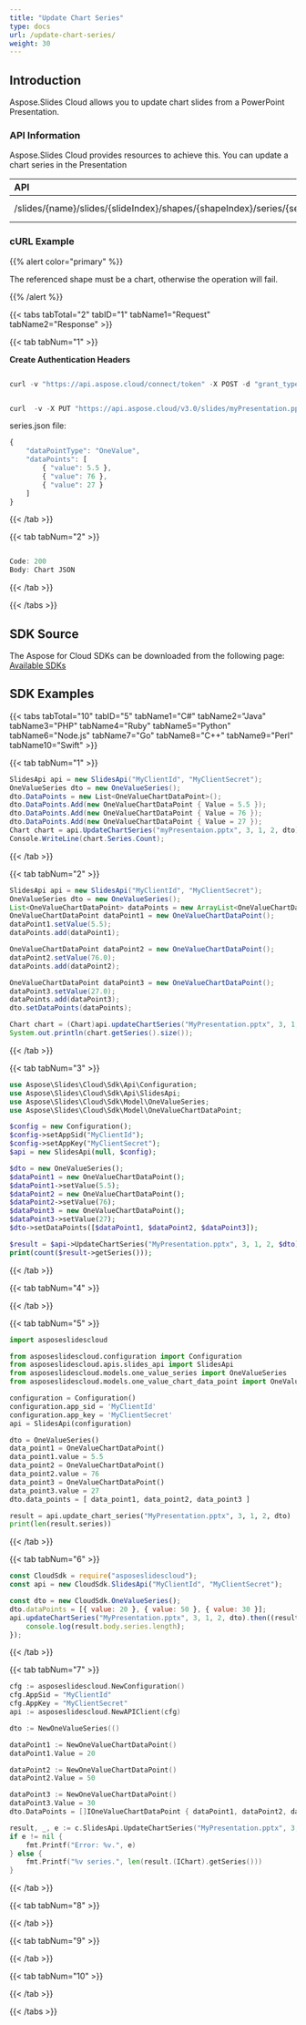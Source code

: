 ```yaml
---
title: "Update Chart Series"
type: docs
url: /update-chart-series/
weight: 30
---
```


## **Introduction**
Aspose.Slides Cloud allows you to update chart slides from a PowerPoint Presentation. 
### **API Information**
Aspose.Slides Cloud provides resources to achieve this. You can update a chart series in the Presentation

|**API**|**Type**|**Description**|**Resource**|
| :- | :- | :- | :- |
|/slides/{name}/slides/{slideIndex}/shapes/{shapeIndex}/series/{seriesIndex}|PUT|Update the chart series|[UpdateChartSeries](https://apireference.aspose.cloud/slides/#/Chart/UpdateChartSeries)|
### **cURL Example**
{{% alert color="primary" %}}

The referenced shape must be a chart, otherwise the operation will fail.

{{% /alert %}}

{{< tabs tabTotal="2" tabID="1" tabName1="Request" tabName2="Response" >}}

{{< tab tabNum="1" >}}

**Create Authentication Headers**

```java

curl -v "https://api.aspose.cloud/connect/token" -X POST -d "grant_type=client_credentials&client_id=XXXX&client_secret=XXXX-XX" -H "Content-Type: application/x-www-form-urlencoded" -H "Accept: application/json"

```

```java

curl  -v -X PUT "https://api.aspose.cloud/v3.0/slides/myPresentation.pptx/slides/1/shapes/2/series/2" -d @"series.json" -H "Content-Type: text/json" -H "Authorization: Bearer [Access Token]

```

series.json file:
```javascript
{
    "dataPointType": "OneValue",
    "dataPoints": [
        { "value": 5.5 },
        { "value": 76 },
        { "value": 27 }
    ]
}
```

{{< /tab >}}

{{< tab tabNum="2" >}}

```java

Code: 200
Body: Chart JSON

```

{{< /tab >}}

{{< /tabs >}}
## **SDK Source**
The Aspose for Cloud SDKs can be downloaded from the following page: [Available SDKs](/slides/available-sdks/)
## **SDK Examples**

{{< tabs tabTotal="10" tabID="5" tabName1="C#" tabName2="Java" tabName3="PHP" tabName4="Ruby" tabName5="Python" tabName6="Node.js" tabName7="Go" tabName8="C++" tabName9="Perl" tabName10="Swift" >}}

{{< tab tabNum="1" >}}

```csharp
SlidesApi api = new SlidesApi("MyClientId", "MyClientSecret");
OneValueSeries dto = new OneValueSeries();
dto.DataPoints = new List<OneValueChartDataPoint>();
dto.DataPoints.Add(new OneValueChartDataPoint { Value = 5.5 });
dto.DataPoints.Add(new OneValueChartDataPoint { Value = 76 });
dto.DataPoints.Add(new OneValueChartDataPoint { Value = 27 });
Chart chart = api.UpdateChartSeries("myPresentaion.pptx", 3, 1, 2, dto);
Console.WriteLine(chart.Series.Count);
```

{{< /tab >}}

{{< tab tabNum="2" >}}

```java
SlidesApi api = new SlidesApi("MyClientId", "MyClientSecret");
OneValueSeries dto = new OneValueSeries();
List<OneValueChartDataPoint> dataPoints = new ArrayList<OneValueChartDataPoint>();
OneValueChartDataPoint dataPoint1 = new OneValueChartDataPoint();
dataPoint1.setValue(5.5);
dataPoints.add(dataPoint1);

OneValueChartDataPoint dataPoint2 = new OneValueChartDataPoint();
dataPoint2.setValue(76.0);
dataPoints.add(dataPoint2);

OneValueChartDataPoint dataPoint3 = new OneValueChartDataPoint();
dataPoint3.setValue(27.0);
dataPoints.add(dataPoint3);
dto.setDataPoints(dataPoints);

Chart chart = (Chart)api.updateChartSeries("MyPresentation.pptx", 3, 1, 2, dto, null, null, null);
System.out.println(chart.getSeries().size());
```

{{< /tab >}}

{{< tab tabNum="3" >}}

```php
use Aspose\Slides\Cloud\Sdk\Api\Configuration;
use Aspose\Slides\Cloud\Sdk\Api\SlidesApi;
use Aspose\Slides\Cloud\Sdk\Model\OneValueSeries;
use Aspose\Slides\Cloud\Sdk\Model\OneValueChartDataPoint;

$config = new Configuration();
$config->setAppSid("MyClientId");
$config->setAppKey("MyClientSecret");
$api = new SlidesApi(null, $config);

$dto = new OneValueSeries();
$dataPoint1 = new OneValueChartDataPoint();
$dataPoint1->setValue(5.5);
$dataPoint2 = new OneValueChartDataPoint();
$dataPoint2->setValue(76);
$dataPoint3 = new OneValueChartDataPoint();
$dataPoint3->setValue(27);
$dto->setDataPoints([$dataPoint1, $dataPoint2, $dataPoint3]);

$result = $api->UpdateChartSeries("MyPresentation.pptx", 3, 1, 2, $dto);
print(count($result->getSeries()));
```

{{< /tab >}}

{{< tab tabNum="4" >}}

{{< /tab >}}

{{< tab tabNum="5" >}}

```python
import asposeslidescloud

from asposeslidescloud.configuration import Configuration
from asposeslidescloud.apis.slides_api import SlidesApi
from asposeslidescloud.models.one_value_series import OneValueSeries
from asposeslidescloud.models.one_value_chart_data_point import OneValueChartDataPoint

configuration = Configuration()
configuration.app_sid = 'MyClientId'
configuration.app_key = 'MyClientSecret'
api = SlidesApi(configuration)

dto = OneValueSeries()
data_point1 = OneValueChartDataPoint()
data_point1.value = 5.5
data_point2 = OneValueChartDataPoint()
data_point2.value = 76
data_point3 = OneValueChartDataPoint()
data_point3.value = 27
dto.data_points = [ data_point1, data_point2, data_point3 ]

result = api.update_chart_series("MyPresentation.pptx", 3, 1, 2, dto)
print(len(result.series))
```

{{< /tab >}}

{{< tab tabNum="6" >}}

```javascript
const CloudSdk = require("asposeslidescloud");
const api = new CloudSdk.SlidesApi("MyClientId", "MyClientSecret");

const dto = new CloudSdk.OneValueSeries();
dto.dataPoints = [{ value: 20 }, { value: 50 }, { value: 30 }];
api.updateChartSeries("MyPresentation.pptx", 3, 1, 2, dto).then((result) => {
    console.log(result.body.series.length);
});
```

{{< /tab >}}

{{< tab tabNum="7" >}}

```go
cfg := asposeslidescloud.NewConfiguration()
cfg.AppSid = "MyClientId"
cfg.AppKey = "MyClientSecret"
api := asposeslidescloud.NewAPIClient(cfg)

dto := NewOneValueSeries(()

dataPoint1 := NewOneValueChartDataPoint()
dataPoint1.Value = 20

dataPoint2 := NewOneValueChartDataPoint()
dataPoint2.Value = 50

dataPoint3 := NewOneValueChartDataPoint()
dataPoint3.Value = 30
dto.DataPoints = []IOneValueChartDataPoint { dataPoint1, dataPoint2, dataPoint3 }

result, _, e := c.SlidesApi.UpdateChartSeries("MyPresentation.pptx", 3, 1, 2, dto, "", "", "")
if e != nil {
    fmt.Printf("Error: %v.", e)
} else {
    fmt.Printf("%v series.", len(result.(IChart).getSeries()))
}
```

{{< /tab >}}

{{< tab tabNum="8" >}}

{{< /tab >}}

{{< tab tabNum="9" >}}

{{< /tab >}}

{{< tab tabNum="10" >}}

{{< /tab >}}

{{< /tabs >}}
